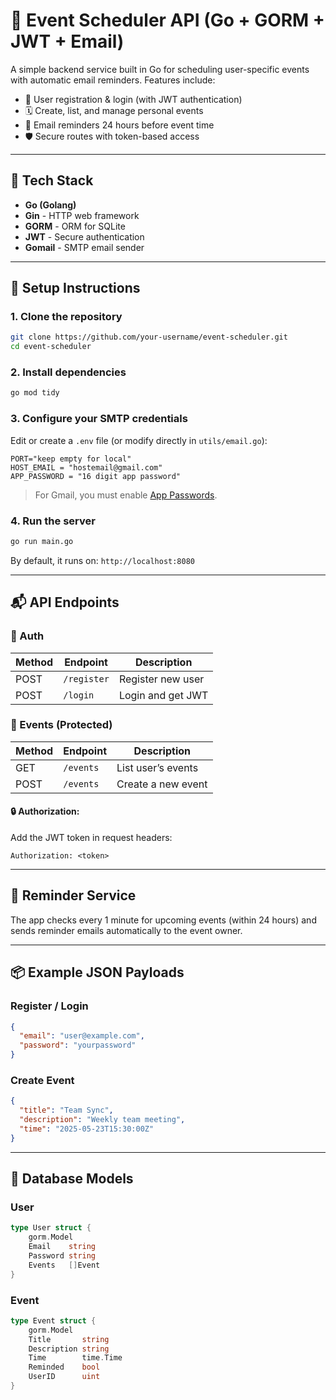 
# 📅 Event Scheduler API (Go + GORM + JWT + Email)

A simple backend service built in Go for scheduling user-specific events with automatic email reminders. Features include:

- 🧑 User registration & login (with JWT authentication)
- 🗓️ Create, list, and manage personal events
- 📧 Email reminders 24 hours before event time
- 🛡️ Secure routes with token-based access

---

## 🚀 Tech Stack

- **Go (Golang)**
- **Gin** - HTTP web framework
- **GORM** - ORM for SQLite
- **JWT** - Secure authentication
- **Gomail** - SMTP email sender

---

## 🔧 Setup Instructions

### 1. Clone the repository

```bash
git clone https://github.com/your-username/event-scheduler.git
cd event-scheduler
```

### 2. Install dependencies

```bash
go mod tidy
```

### 3. Configure your SMTP credentials

Edit or create a `.env` file (or modify directly in `utils/email.go`):

```env
PORT="keep empty for local"
HOST_EMAIL = "hostemail@gmail.com"
APP_PASSWORD = "16 digit app password"
```

>  For Gmail, you must enable [App Passwords](https://myaccount.google.com/apppasswords).

### 4. Run the server

```bash
go run main.go
```

By default, it runs on: `http://localhost:8080`

---

## 📬 API Endpoints

### 🔐 Auth

| Method | Endpoint    | Description       |
| ------ | ----------- | ----------------- |
| POST   | `/register` | Register new user |
| POST   | `/login`    | Login and get JWT |

### 📅 Events (Protected)

| Method | Endpoint  | Description        |
| ------ | --------- | ------------------ |
| GET    | `/events` | List user’s events |
| POST   | `/events` | Create a new event |

#### 🔒 Authorization:

Add the JWT token in request headers:

```
Authorization: <token>
```

---

## 🔁 Reminder Service

The app checks every 1 minute for upcoming events (within 24 hours) and sends reminder emails automatically to the event owner.

---

## 📦 Example JSON Payloads

### Register / Login

```json
{
  "email": "user@example.com",
  "password": "yourpassword"
}
```

### Create Event

```json
{
  "title": "Team Sync",
  "description": "Weekly team meeting",
  "time": "2025-05-23T15:30:00Z"
}
```

---

## 🧠 Database Models

### User

```go
type User struct {
    gorm.Model
    Email    string
    Password string
    Events   []Event
}
```

### Event

```go
type Event struct {
    gorm.Model
    Title       string
    Description string
    Time        time.Time
    Reminded    bool
    UserID      uint
}
```


